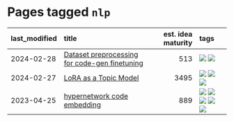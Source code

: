 # Pages tagged `nlp`

|last_modified|title|est. idea maturity|tags
|:---|:---|---:|:---|
|2024-02-28|[Dataset preprocessing for code-gen finetuning](../codegen_preprocessing.md)|513|[![](https://img.shields.io/badge/tag-experimental-76bb24)](../tags/experimental.md) [![](https://img.shields.io/badge/tag-nlp-83cbca)](../tags/nlp.md)|
|2024-02-27|[LoRA as a Topic Model](../lora_lda.md)|3495|[![](https://img.shields.io/badge/tag-experimental-76bb24)](../tags/experimental.md) [![](https://img.shields.io/badge/tag-finetuning-b59164)](../tags/finetuning.md) [![](https://img.shields.io/badge/tag-nlp-83cbca)](../tags/nlp.md)|
|2023-04-25|[hypernetwork code embedding](../hypernetwork_embedding_for_code.md)|889|[![](https://img.shields.io/badge/tag-embeddings-fe76cf)](../tags/embeddings.md) [![](https://img.shields.io/badge/tag-llm-5e378d)](../tags/llm.md) [![](https://img.shields.io/badge/tag-machinelearning-8fb3d)](../tags/machinelearning.md) [![](https://img.shields.io/badge/tag-models-8a140)](../tags/models.md) [![](https://img.shields.io/badge/tag-nlp-83cbca)](../tags/nlp.md)|